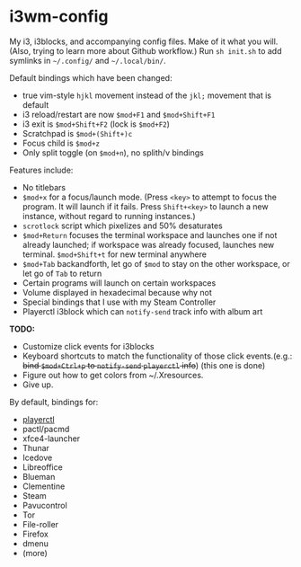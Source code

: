 # i3wm-config
My i3, i3blocks, and accompanying config files.  Make of it what you will. (Also, trying to learn
more about Github workflow.)  Run `sh init.sh` to add symlinks in `~/.config/` and `~/.local/bin/`.

Default bindings which have been changed:
* true vim-style `hjkl` movement instead of the `jkl;` movement that is default
* i3 reload/restart are now `$mod+F1` and `$mod+Shift+F1`
* i3 exit is `$mod+Shift+F2` (lock is `$mod+F2`)
* Scratchpad is `$mod+(Shift+)c`
* Focus child is `$mod+z`
* Only split toggle (on `$mod+n`), no splith/v bindings

Features include:
* No titlebars
* `$mod+x` for a focus/launch mode. (Press `<key>` to attempt to focus the program.  It will launch if it fails. Press `Shift+<key>` to launch a new instance, without regard to running instances.)
* `scrotlock` script which pixelizes and 50% desaturates
* `$mod+Return` focuses the terminal workspace and launches one if not already launched; if workspace was already focused, launches new terminal. `$mod+Shift+t` for new terminal anywhere
* `$mod+Tab` backandforth, let go of `$mod` to stay on the other workspace, or let go of `Tab` to return
* Certain programs will launch on certain workspaces
* Volume displayed in hexadecimal because why not
* Special bindings that I use with my Steam Controller
* Playerctl i3block which can `notify-send` track info with album art

**TODO:**
* Customize click events for i3blocks
* Keyboard shortcuts to match the functionality of those click events.(e.g.: ~~bind `$mod+Ctrl+p` to  `notify-send` `playerctl` info~~) (this one is done)
* Figure out how to get colors from ~/.Xresources.
* Give up.

By default, bindings for:
* [playerctl](https://github.com/acrisci/playerctl)
* pactl/pacmd
* xfce4-launcher
* Thunar
* Icedove
* Libreoffice
* Blueman
* Clementine
* Steam
* Pavucontrol
* Tor
* File-roller
* Firefox
* dmenu
* (more)
